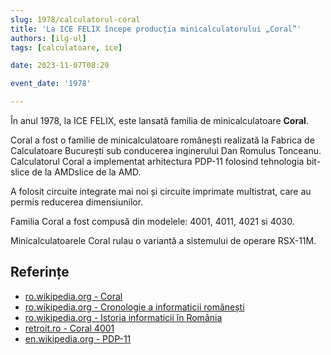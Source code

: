 ```yaml
---
slug: 1978/calculatorul-coral
title: 'La ICE FELIX începe producția minicalculatorului „Coral”'
authors: [ilg-ul]
tags: [calculatoare, ice]

date: 2023-11-07T08:29

event_date: '1978'

---
```


În anul 1978, la ICE FELIX, este lansată familia de minicalculatoare **Coral**.

<!-- truncate -->

Coral a fost o familie de minicalculatoare românești realizată la
Fabrica de Calculatoare București sub conducerea inginerului
Dan Romulus Tonceanu. Calculatorul Coral a implementat arhitectura
PDP-11 folosind tehnologia bit-slice de la AMDslice de la AMD.

A folosit circuite integrate mai noi și circuite imprimate multistrat,
care au permis reducerea dimensiunilor.

Familia Coral a fost compusă din modelele: 4001, 4011, 4021 si 4030.

Minicalculatoarele Coral rulau o variantă a sistemului de operare RSX-11M.

## Referințe

- [ro.wikipedia.org - Coral](https://ro.wikipedia.org/wiki/CORAL_(computer))
- [ro.wikipedia.org - Cronologie a informaticii românești](https://ro.wikipedia.org/wiki/Cronologie_a_informaticii_românești)
- [ro.wikipedia.org - Istoria informaticii în România](https://ro.wikipedia.org/wiki/Istoria_informaticii_în_România)
- [retroit.ro - Coral 4001](https://retroit.ro/product/coral-4001/)
- [en.wikipedia.org - PDP-11](https://en.wikipedia.org/wiki/PDP-11#Unlicensed_clones)
